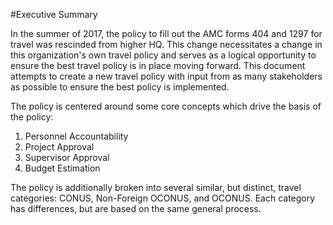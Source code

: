 #Executive Summary

In the summer of 2017, the policy to fill out the AMC forms 404 and 1297 for travel was rescinded from higher HQ. This change necessitates a change in this organization's own travel policy and serves as a logical opportunity to ensure the best travel policy is in place moving forward. This document attempts to create a new travel policy with input from as many stakeholders as possible to ensure the best policy is implemented. 

The policy is centered around some core concepts which drive the basis of the policy:
  1. Personnel Accountability
  2. Project Approval
  3. Supervisor Approval
  4. Budget Estimation

The policy is additionally broken into several similar, but distinct, travel categories: CONUS, Non-Foreign OCONUS, and OCONUS. Each category has differences, but are based on the same general process.
